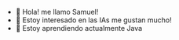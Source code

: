 - 👋 Hola! me llamo Samuel!
- 👀 Estoy interesado en las IAs me gustan mucho!
- 🌱 Estoy aprendiendo actualmente Java

<!---
OMGSAMUELRBR/OMGSAMUELRBR is a ✨ special ✨ repository because its `README.md` (this file) appears on your GitHub profile.
You can click the Preview link to take a look at your changes.
--->

